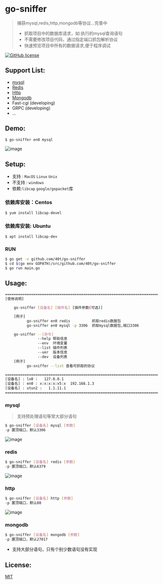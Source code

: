 
# go-sniffer

> 捕获mysql,redis,http,mongodb等协议...完善中
> - 抓取项目中的数据库请求，如:执行的mysql查询语句
> - 不需要修改项目代码，通过指定端口抓包解析协议
> - 快速预览项目中所有的数据请求,便于程序调试

[![GitHub license](https://img.shields.io/github/license/40t/go-sniffer.svg?style=popout-square)](https://github.com/40t/go-sniffer/blob/master/LICENSE)



## Support List:
- [mysql](#mysql)
- [Redis](#redis)
- [Http](#http)
- [Mongodb](#mongodb)
- Fast-cgi (developing)
- GRPC (developing)
- ...

## Demo:
``` bash
$ go-sniffer en0 mysql
```
![image](https://github.com/40t/go-sniffer/raw/master/images/demo.gif)
## Setup:
- 支持 : `MacOS` `Linux` `Unix`
- 不支持 : `windows`
- 依赖:`libcap` `google/gopacket`库

### 依赖库安装：Centos
``` bash
$ yum install libcap-devel
```
### 依赖库安装: Ubuntu
``` bash
$ apt install libcap-dev
```
### RUN
``` bash
$ go get -v github.com/40t/go-sniffer
$ cd $(go env GOPATH)/src/github.com/40t/go-sniffer
$ go run main.go
```
## Usage:
``` bash
=======================================================================
[使用说明]

    go-sniffer [设备名] [插件名] [插件参数(可选)]

    [例子]
          go-sniffer en0 redis          抓取redis数据包
          go-sniffer en0 mysql -p 3306  抓取mysql数据包,端口3306

    go-sniffer --[命令]
               --help 帮助信息
               --env  环境变量
               --list 插件列表
               --ver  版本信息
               --dev  设备列表
    [例子]
          go-sniffer --list 查看可抓取的协议

=======================================================================
[设备名] : lo0 :   127.0.0.1
[设备名] : en0 : x:x:x:x:x5:x  192.168.1.3
[设备名] : utun2 :   1.1.11.1
=======================================================================
```

### mysql
> 支持预处理语句等常大部分语句
``` bash
$ go-sniffer [设备名] mysql [参数]
-p 置顶端口，默认3306
```
![image](https://github.com/40t/go-sniffer/raw/master/images/mysql.gif)

### redis
``` bash
$ go-sniffer [设备名] redis [参数]
-p 置顶端口，默认6379
```
![image](https://github.com/40t/go-sniffer/raw/master/images/redis.gif)

### http
``` bash
$ go-sniffer [设备名] http [参数]
-p 置顶端口，默认80
```
![image](https://github.com/40t/go-sniffer/raw/master/images/http.gif)

### mongodb
``` bash
$ go-sniffer [设备名] mongodb [参数]
-p 置顶端口，默认27017
```
- 支持大部分语句，只有个别少数语句没有实现

## License:
[MIT](http://opensource.org/licenses/MIT)
